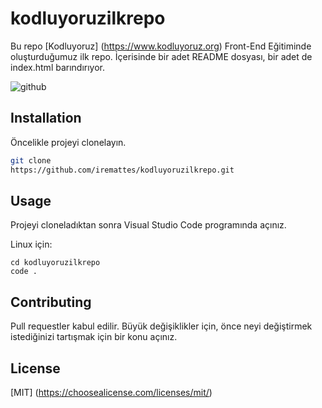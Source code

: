 # kodluyoruzilkrepo
Bu repo [Kodluyoruz]
(https://www.kodluyoruz.org) Front-End Eğitiminde oluşturduğumuz ilk repo. İçerisinde bir adet README dosyası, bir adet de index.html barındırıyor.

![github](pic/screen.png)

## Installation
Öncelikle projeyi clonelayın.

```bash
git clone
https://github.com/iremattes/kodluyoruzilkrepo.git
```
## Usage
Projeyi cloneladıktan sonra Visual Studio Code programında açınız.

Linux için:
```linux
cd kodluyoruzilkrepo
code . 
```
## Contributing
Pull requestler kabul edilir. Büyük değişiklikler için, önce neyi değiştirmek istediğinizi tartışmak için bir konu açınız.

## License
[MIT]
(https://choosealicense.com/licenses/mit/)
